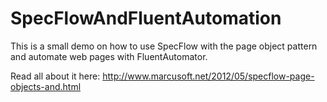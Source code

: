 SpecFlowAndFluentAutomation
===========================
This is a small demo on how to use SpecFlow with the page object pattern and automate web pages with FluentAutomator.

Read all about it here: http://www.marcusoft.net/2012/05/specflow-page-objects-and.html